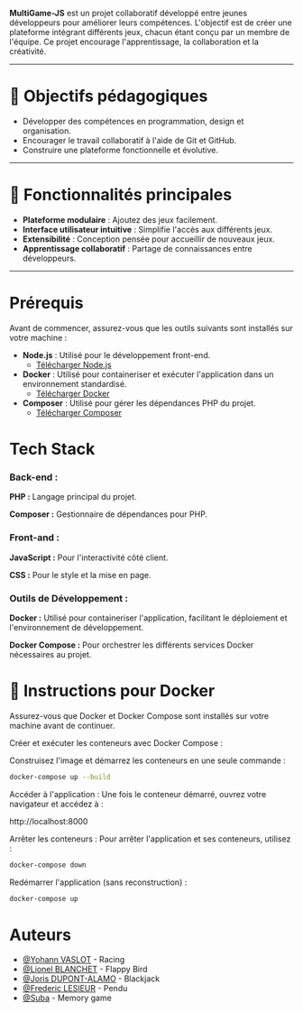 ﻿
**MultiGame-JS** est un projet collaboratif développé entre jeunes développeurs pour améliorer leurs compétences. L'objectif est de créer une plateforme intégrant différents jeux, chacun étant conçu par un membre de l'équipe. Ce projet encourage l'apprentissage, la collaboration et la créativité.

---

# 🌟 Objectifs pédagogiques

- Développer des compétences en programmation, design et organisation.
- Encourager le travail collaboratif à l'aide de Git et GitHub.
- Construire une plateforme fonctionnelle et évolutive.

---

# 🚀 Fonctionnalités principales

- **Plateforme modulaire** : Ajoutez des jeux facilement.
- **Interface utilisateur intuitive** : Simplifie l'accès aux différents jeux.
- **Extensibilité** : Conception pensée pour accueillir de nouveaux jeux.
- **Apprentissage collaboratif** : Partage de connaissances entre développeurs.

---

# Prérequis

Avant de commencer, assurez-vous que les outils suivants sont installés sur votre machine :

- **Node.js** : Utilisé pour le développement front-end.
  - [Télécharger Node.js](https://nodejs.org/)
- **Docker** : Utilisé pour containeriser et exécuter l'application dans un environnement standardisé.
  - [Télécharger Docker](https://www.docker.com/)
- **Composer** : Utilisé pour gérer les dépendances PHP du projet.
    - [Télécharger Composer](https://getcomposer.org/)


# Tech Stack
### Back-end :
**PHP :** Langage principal du projet.

**Composer :** Gestionnaire de dépendances pour PHP.

### Front-and :
**JavaScript :** Pour l'interactivité côté client.

**CSS :** Pour le style et la mise en page.


### Outils de Développement :

**Docker :** Utilisé pour containeriser l'application, facilitant le déploiement et l'environnement de développement.

**Docker Compose :** Pour orchestrer les différents services Docker nécessaires au projet.
# 🚀 Instructions pour Docker

Assurez-vous que Docker et Docker Compose sont installés sur votre machine avant de continuer.

Créer et exécuter les conteneurs avec Docker Compose :

Construisez l'image et démarrez les conteneurs en une seule commande :

```bash
docker-compose up --build
```

Accéder à l'application :
Une fois le conteneur démarré, ouvrez votre navigateur et accédez à :

http://localhost:8000

Arrêter les conteneurs :
Pour arrêter l'application et ses conteneurs, utilisez :
```bash
docker-compose down
```

Redémarrer l'application (sans reconstruction) :
```bash
docker-compose up
```


# Auteurs

- [@Yohann VASLOT](https://github.com/Skwady) - Racing
- [@Lionel BLANCHET](https://github.com/kartmann17) - Flappy Bird
- [@Joris DUPONT-ALAMO](https://github.com/Baylox) - Blackjack
- [@Frederic LESIEUR](https://github.com/fredlesieur) - Pendu 
- [@Suba](https://github.com/suba77340) - Memory game
